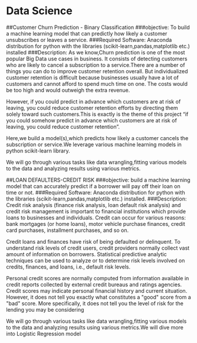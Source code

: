 # Data Science
##Customer Churn Prediction - Binary Classification
###objective: 
To build a machine learning model that can predictly how likely a customer unsubscribes or leaves a service.
###Required Software:
Anaconda distribution for python with the libraries (scikit-learn,pandas,matplotlib etc.) installed
###Description:
As we know,Churn prediction is one of the most popular Big Data use cases in business. It consists of detecting customers who are likely to cancel a subscription to a service.There are a number of things you can do to improve customer retention overall. But individualized customer retention is difficult because businesses usually have a lot of customers and cannot afford to spend much time on one. The costs would be too high and would outweigh the extra revenue. 

However, if you could predict in advance which customers are at risk of leaving, you could reduce customer retention efforts by directing them solely toward such customers.This is exactly is the theme of this project “if you could somehow predict in advance which customers are at risk of leaving, you could reduce customer retention”.

Here,we build a model(s),which predicts how likely a customer cancels the subscription or service.We leverage various machine learning models in python scikit-learn library.

We will go through various tasks like data wrangling,fitting various models to the data and analyzing results using various metrics.

##LOAN DEFAULTERS-CREDIT RISK
###objective:
build a machine learning model that can accurately predict if a borrower will pay off their loan on time or not.
###Required Software:
Anaconda distribution for python with the libraries (scikit-learn,pandas,matplotlib etc.) installed.
###Description:
Credit risk analysis (finance risk analysis, loan default risk analysis) and credit risk management is important to financial institutions which provide loans to businesses and individuals. Credit can occur for various reasons: bank mortgages (or home loans), motor vehicle purchase finances, credit card purchases, installment purchases, and so on. 

Credit loans and finances have risk of being defaulted or delinquent. To understand risk levels of credit users, credit providers normally collect vast amount of information on borrowers. Statistical predictive analytic techniques can be used to analyze or to determine risk levels involved on credits, finances, and loans, i.e., default risk levels. 

Personal credit scores are normally computed from information available in credit reports collected by external credit bureaus and ratings agencies. Credit scores may indicate personal financial history and current situation. However, it does not tell you exactly what constitutes a "good" score from a "bad" score. More specifically, it does not tell you the level of risk for the lending you may be considering

We will go through various tasks like data wrangling,fitting various models to the data and analyzing results using various metrics.We will dive more into Logistic Regression model




